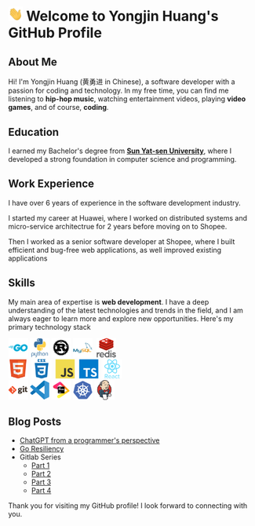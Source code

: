  <img src="./img/giphy.webp" width="30px"/> Welcome to Yongjin Huang's GitHub Profile   
==============================



About Me
---------

Hi! I'm Yongjin Huang (黄勇进 in Chinese), a software developer with a passion for coding and technology. In my free time, you can find me listening to **hip-hop music**, watching entertainment videos, playing **video games**, and of course, **coding**.

Education
---------



I earned my Bachelor's degree from **[Sun Yat-sen University](https://en.wikipedia.org/wiki/Sun_Yat-sen_University)**, where I developed a strong foundation in computer science and programming.

Work Experience
---------------

I have over 6 years of experience in the software development industry.

I started my career at Huawei, where I worked on distributed systems and micro-service architectrue for 2 years before moving on to Shopee.
>
Then I worked as a senior software developer at Shopee, where I built efficient and bug-free web applications, as well improved existing applications

Skills
-----

My main area of expertise is **web development**. I have a deep understanding of the latest technologies and trends in the field, and I am always eager to learn more and explore new opportunities. Here's my primary technology stack

<div>
  <img src="./img/1307bfa2.svg" title="Golang" alt="Golang" width="40" height="40"/>
  <img src="./img/8995a6f0.svg" title="Python" alt="Python" width="40" height="40"/>
  <img src="./img/f49ac40f.svg" title="Rust" alt="Rust" width="40" height="40"/>
  <img src="./img/c21f6636.svg" title="MySQL"  alt="MySQL" width="40" height="40"/>&nbsp;
  <img src="./img/0b28f24a.svg" title="Redis"  alt="Redis" width="40" height="40"/>&nbsp;
</div>
<div>
  <img src="./img/9ec81f33.svg" title="HTML5" alt="HTML" width="40" height="40"/>&nbsp;
  <img src="./img/3777eac5.svg"  title="CSS3" alt="CSS" width="40" height="40"/>&nbsp;
  <img src="./img/b421ed5e.svg" title="Javascript" alt="Javascript" width="40" height="40"/>&nbsp;
  <img src="./img/07571bce.svg" title="Typescript" alt="JavaScript" width="40" height="40"/>&nbsp;
  <img src="./img/a3b1eeae.svg" title="React" alt="React" width="40" height="40"/>&nbsp;
</div>
<div>
  <img src="./img/070eaf5b.svg" title="Git" alt="Git" width="40" height="40"/>
  <img src="./img/d8db57e7.svg" title="Vscode" alt="Vscode" width="40" height="40"/>  
  <img src="./img/e1f48e35.svg" title="Jetbrains" alt="Jetbrains" width="40" height="40"/>  
  <img src="./img/0d641be9.svg" title="K8S" alt="K8S" width="40" height="40"/>
  <img src="./img/b341a05f.svg" title="Jenkins" alt="Jenkins" width="40" height="40"/>  
</div>


Blog Posts
-----

+ [ChatGPT from a programmer's perspective](https://juejin.cn/post/7198990799086043193)
+ [Go Resiliency](https://juejin.cn/post/7173320699182841863)
+ Gitlab Series
  - [Part 1](https://juejin.cn/post/6844903860004208654)
  - [Part 2](https://juejin.cn/post/6844903860016775175)
  - [Part 3](https://juejin.cn/post/6844903860025163784)
  - [Part 4](https://juejin.cn/post/6844903860033552391)


Thank you for visiting my GitHub profile! I look forward to connecting with you.
